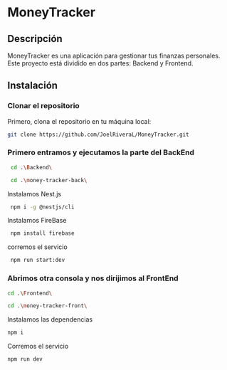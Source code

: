 # MoneyTracker

## Descripción

MoneyTracker es una aplicación para gestionar tus finanzas personales. Este proyecto está dividido en dos partes: Backend y Frontend.

## Instalación

### Clonar el repositorio

Primero, clona el repositorio en tu máquina local:

```bash
git clone https://github.com/JoelRiveraL/MoneyTracker.git
```

### Primero entramos y ejecutamos la parte del BackEnd

```bash
 cd .\Backend\

 cd .\money-tracker-back\
 ```

 Instalamos Nest.js
 
```bash
 npm i -g @nestjs/cli
  ```

 Instalamos FireBase

```bash
 npm install firebase
```

 corremos el servicio

```bash
 npm run start:dev
```

### Abrimos otra consola y nos dirijimos al FrontEnd

```bash
cd .\Frontend\

cd .\money-tracker-front\
```

Instalamos las dependencias

```bash
npm i
```

Corremos el servicio

```bash
npm run dev
```




